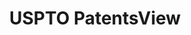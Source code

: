 ---
layout: default
bigquery: https://console.cloud.google.com/bigquery?p=patents-public-data&d=patentsview&page=dataset
citation: Attribution should be given to PatentsView for use, distribution, or derivative
  works.
code: https://github.com/CSSIP-AIR/PatentsView-Code-Snippets/
contributors: USPTO
cost: None
description: 'PatentsView includes US patent data including raw data (summaries, applications,
  pregrant applications), disambugations of inventors and assignees, and inventor
  gender estimates.  Also foreign priority data, # of figures and sheets, and government
  interest statements.'
documentation: https://patentsview.org/query/builder-faqs
last_edit: 04/12/2022, 19:32:33
location: https://patentsview.org/
maintained_by: USPTO
record_creation_timestamp: 12/2/2020 17:20:46
schema_fields:
- variety
- longitude
- field_id
- text
- subclass_id
- county_fips
- application_id
- male
- disamb_inventor_id_20180528
- level_three
- disamb_inventor_id_20191231
- attribution_status
- date
- applicant_type
- latitude
- category
- disamb_assignee_id_20200331
- exemplary
- rawinventor_id
- contract_award_number
- name_last
- disamb_assignee_id_20200630
- disamb_assignee_id_20190312
- subclass
- disamb_inventor_id_20190820
- state
- sequence
- subgroup_id
- num_claims
- lapse_of_patent
- lname
- rawlocation_id
- disamb_inventor_id_20200630
- disamb_inventor_id_20191008
- state_fips
- relkind
- gi_statement
- sector_title
- f371_date
- country_transformed
- patent_id
- uuid
- disamb_inventor_id_20170307
- role
- level_one
- country
- group
- subgroup
- action_date
- term_disclaimer
- classification_level
- level_two
- disamb_inventor_id_20200929
- classification_value
- symbol_position
- disamb_assignee_id_20181127
- disamb_inventor_id_20190312
- length
- designation
- publication_number
- filename
- _371_date
- disamb_inventor_id_20201229
- subsection_id
- _102_date
- city
- rule_47
- deceased
- subcategory_id
- category_id
- county
- fname
- disamb_inventor_id_20200331
- reldocno
- dependent
- field_title
- ipc_version_indicator
- disamb_inventor_id_20171226
- term_extension
- main_group
- mainclass_id
- group_id
- abstract
- doctype
- number
- location_id
- doc_type
- disamb_inventor_id_20181127
- name_first
- latlong
- disamb_assignee_id_20190820
- rawassignee_id
- latin_name
- status
- male_flag
- disamb_inventor_id_20171003
- ipc_class
- disclaimer_date
- citation_id
- disamb_assignee_id_20200929
- organization
- lawyer_id
- kind
- term_grant
- classification_data_source
- assignee_id
- section_id
- organization_id
- section
- inventor_id
- id
- num_figures
- classification_status
- num_sheets
- series_code
- disamb_assignee_id_20191008
- disamb_assignee_id_20191231
- num
- rel_id
- disamb_inventor_id_20170808
- f102_date
- title
- name
- withdrawn
- type
shortname: patentsview
tags:
- disambiguation
- United States
- gender
terms_of_use: Creative Commons Attribution 4.0 International License.
timeframe: 1963-1999
title: USPTO PatentsView
uuid: cf1780b1-e265-4e49-8d1d-83b9cfe0fd9a
---
